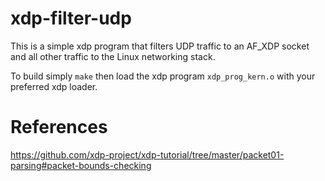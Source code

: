 # xdp-filter-udp

This is a simple xdp program that filters UDP traffic
to an AF_XDP socket and all other traffic to the Linux
networking stack.

To build simply `make` then load the xdp program `xdp_prog_kern.o`
with your preferred xdp loader.

# References

https://github.com/xdp-project/xdp-tutorial/tree/master/packet01-parsing#packet-bounds-checking
